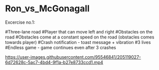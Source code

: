 # Ron_vs_McGonagall

Excercise no.1:

#Three-lane road
#Player that can move left and right
#Obstacles on the road
#Obstacles come at a constant speed on the road (obstacles comes towards player)
#Crash notification - toast message + vibration
#3 lives
#Endless game - game continues even after 3 crashes


https://user-images.githubusercontent.com/95546841/205119027-6d72628c-5ac7-4bd4-9f1a-b27e8733ccd1.mp4

